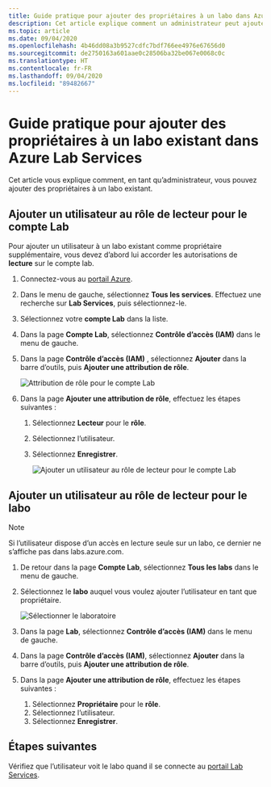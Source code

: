 ```yaml
---
title: Guide pratique pour ajouter des propriétaires à un labo dans Azure Lab Services
description: Cet article explique comment un administrateur peut ajouter un utilisateur à un labo comme propriétaire dans Azure Lab Services.
ms.topic: article
ms.date: 09/04/2020
ms.openlocfilehash: 4b46dd08a3b9527cdfc7bdf766ee4976e67656d0
ms.sourcegitcommit: de2750163a601aae0c28506ba32be067e0068c0c
ms.translationtype: HT
ms.contentlocale: fr-FR
ms.lasthandoff: 09/04/2020
ms.locfileid: "89482667"
---
```

# <a name="how-to-add-additional-owners-to-an-existing-lab-in-azure-lab-services"></a>Guide pratique pour ajouter des propriétaires à un labo existant dans Azure Lab Services
Cet article vous explique comment, en tant qu’administrateur, vous pouvez ajouter des propriétaires à un labo existant.

## <a name="add-user-to-the-reader-role-for-the-lab-account"></a>Ajouter un utilisateur au rôle de lecteur pour le compte Lab
Pour ajouter un utilisateur à un labo existant comme propriétaire supplémentaire, vous devez d’abord lui accorder les autorisations de **lecture** sur le compte lab.

1. Connectez-vous au [portail Azure](https://portal.azure.com).
2. Dans le menu de gauche, sélectionnez **Tous les services**. Effectuez une recherche sur **Lab Services**, puis sélectionnez-le.
3. Sélectionnez votre **compte Lab** dans la liste. 
2. Dans la page **Compte Lab**, sélectionnez **Contrôle d’accès (IAM)** dans le menu de gauche. 
2. Dans la page **Contrôle d’accès (IAM)** , sélectionnez **Ajouter** dans la barre d’outils, puis **Ajouter une attribution de rôle**.

    ![Attribution de rôle pour le compte Lab ](./media/how-to-add-user-lab-owner/lab-account-access-control-page.png)
3. Dans la page **Ajouter une attribution de rôle**, effectuez les étapes suivantes : 
    1. Sélectionnez **Lecteur** pour le **rôle**. 
    2. Sélectionnez l’utilisateur. 
    3. Sélectionnez **Enregistrer**. 

        ![Ajouter un utilisateur au rôle de lecteur pour le compte Lab ](./media/how-to-add-user-lab-owner/reader-lab-account.png)

## <a name="add-user-to-the-owner-role-for-the-lab"></a>Ajouter un utilisateur au rôle de lecteur pour le labo

> [!NOTE]
> Si l’utilisateur dispose d’un accès en lecture seule sur un labo, ce dernier ne s’affiche pas dans labs.azure.com.

1. De retour dans la page **Compte Lab**, sélectionnez **Tous les labs** dans le menu de gauche.
2. Sélectionnez le **labo** auquel vous voulez ajouter l’utilisateur en tant que propriétaire. 
    
    ![Sélectionner le laboratoire ](./media/how-to-add-user-lab-owner/select-lab.png)    
3. Dans la page **Lab**, sélectionnez **Contrôle d’accès (IAM)** dans le menu de gauche.
4. Dans la page **Contrôle d’accès (IAM)**, sélectionnez **Ajouter** dans la barre d’outils, puis **Ajouter une attribution de rôle**.
5. Dans la page **Ajouter une attribution de rôle**, effectuez les étapes suivantes : 
    1. Sélectionnez **Propriétaire** pour le **rôle**. 
    2. Sélectionnez l’utilisateur. 
    3. Sélectionnez **Enregistrer**. 

## <a name="next-steps"></a>Étapes suivantes
Vérifiez que l’utilisateur voit le labo quand il se connecte au [portail Lab Services](https://labs.azure.com).
